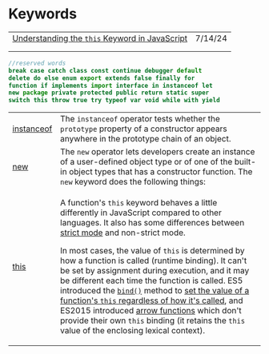 # Keywords

|                                                                                                                                    |         |
| ---------------------------------------------------------------------------------------------------------------------------------- | ------- |
| [Understanding the `this` Keyword in JavaScript](https://dev.to/mdhassanpatwary/understanding-the-this-keyword-in-javascript-12ea) | 7/14/24 |
|                                                                                                                                    |         |
|                                                                                                                                    |         |

```javascript
//reserved words
break case catch class const continue debugger default
delete do else enum export extends false finally for
function if implements import interface in instanceof let
new package private protected public return static super
switch this throw true try typeof var void while with yield
```

|                                                                                                      |                                                                                                                                                                                                                                                                                                                                                                                                                                                                                                                                                                                                                                                                                                                                                                                                                                                                                                                                                                                                                                                                                                                                                                                                |
| ---------------------------------------------------------------------------------------------------- | ---------------------------------------------------------------------------------------------------------------------------------------------------------------------------------------------------------------------------------------------------------------------------------------------------------------------------------------------------------------------------------------------------------------------------------------------------------------------------------------------------------------------------------------------------------------------------------------------------------------------------------------------------------------------------------------------------------------------------------------------------------------------------------------------------------------------------------------------------------------------------------------------------------------------------------------------------------------------------------------------------------------------------------------------------------------------------------------------------------------------------------------------------------------------------------------------- |
| [instanceof](https://developer.mozilla.org/en-US/docs/Web/JavaScript/Reference/Operators/instanceof) | The `instanceof` operator tests whether the `prototype` property of a constructor appears anywhere in the prototype chain of an object.                                                                                                                                                                                                                                                                                                                                                                                                                                                                                                                                                                                                                                                                                                                                                                                                                                                                                                                                                                                                                                                        |
| [new](https://developer.mozilla.org/en-US/docs/Web/JavaScript/Reference/Operators/new)               | The `new` operator lets developers create an instance of a user-defined object type or of one of the built-in object types that has a constructor function. The `new` keyword does the following things:                                                                                                                                                                                                                                                                                                                                                                                                                                                                                                                                                                                                                                                                                                                                                                                                                                                                                                                                                                                       |
| [this](https://developer.mozilla.org/en-US/docs/Web/JavaScript/Reference/Operators/this)             | <p>A function's <code>this</code> keyword behaves a little differently in JavaScript compared to other languages. It also has some differences between <a href="https://developer.mozilla.org/en-US/docs/Web/JavaScript/Reference/Functions_and_function_scope/Strict_mode">strict mode</a> and non-strict mode.</p><p>In most cases, the value of <code>this</code> is determined by how a function is called (runtime binding). It can't be set by assignment during execution, and it may be different each time the function is called. ES5 introduced the <a href="https://developer.mozilla.org/en-US/docs/Web/JavaScript/Reference/Global_Objects/Function/bind"><code>bind()</code></a> method to <a href="https://developer.mozilla.org/en-US/docs/Web/JavaScript/Reference/Operators/this#The_bind_method">set the value of a function's <code>this</code> regardless of how it's called</a>, and ES2015 introduced <a href="https://developer.mozilla.org/en-US/docs/Web/JavaScript/Reference/Functions/Arrow_functions">arrow functions</a> which don't provide their own <code>this</code> binding (it retains the <code>this</code> value of the enclosing lexical context).</p> |
